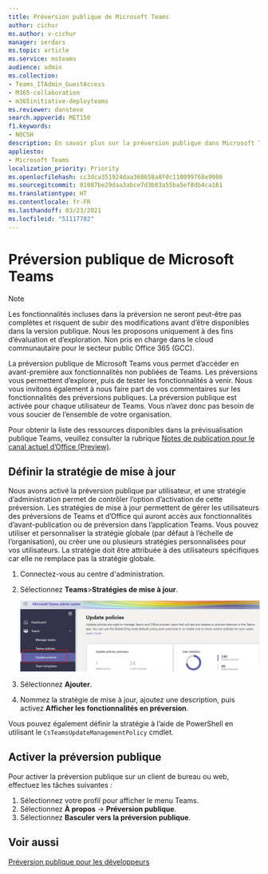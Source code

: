 ```yaml
---
title: Préversion publique de Microsoft Teams
author: cichur
ms.author: v-cichur
manager: serdars
ms.topic: article
ms.service: msteams
audience: admin
ms.collection:
- Teams_ITAdmin_GuestAccess
- M365-collaboration
- m365initiative-deployteams
ms.reviewer: dansteve
search.appverid: MET150
f1.keywords:
- NOCSH
description: En savoir plus sur la préversion publique dans Microsoft Teams. Essayez les nouvelles fonctionnalités, puis envoyez vos commentaires.
appliesto:
- Microsoft Teams
localization_priority: Priority
ms.openlocfilehash: cc3dca351924daa368658a8f0c110099768e9986
ms.sourcegitcommit: 01087be29daa3abce7d3b03a55ba5ef8db4ca161
ms.translationtype: HT
ms.contentlocale: fr-FR
ms.lasthandoff: 03/23/2021
ms.locfileid: "51117702"
---
```

# <a name="microsoft-teams-public-preview"></a>Préversion publique de Microsoft Teams

> [!NOTE]
> Les fonctionnalités incluses dans la préversion ne seront peut-être pas complètes et risquent de subir des modifications avant d’être disponibles dans la version publique. Nous les proposons uniquement à des fins d’évaluation et d’exploration. Non pris en charge dans le cloud communautaire pour le secteur public Office 365 (GCC).

La préversion publique de Microsoft Teams vous permet d’accéder en avant-première aux fonctionnalités non publiées de Teams. Les préversions vous permettent d’explorer, puis de tester les fonctionnalités à venir. Nous vous invitons également à nous faire part de vos commentaires sur les fonctionnalités des préversions publiques. La préversion publique est activée pour chaque utilisateur de Teams. Vous n’avez donc pas besoin de vous soucier de l’ensemble de votre organisation.

Pour obtenir la liste des ressources disponibles dans la prévisualisation publique Teams, veuillez consulter la rubrique [Notes de publication pour le canal actuel d’Office (Preview)](/officeupdates/current-channel-preview).

## <a name="set-the-update-policy"></a>Définir la stratégie de mise à jour

Nous avons activé la préversion publique par utilisateur, et une stratégie d’administration permet de contrôler l’option d’activation de cette préversion. Les stratégies de mise à jour permettent de gérer les utilisateurs des préversions de Teams et d’Office qui auront accès aux fonctionnalités d’avant-publication ou de préversion dans l’application Teams. Vous pouvez utiliser et personnaliser la stratégie globale (par défaut à l’échelle de l’organisation), ou créer une ou plusieurs stratégies personnalisées pour vos utilisateurs. La stratégie doit être attribuée à des utilisateurs spécifiques car elle ne remplace pas la stratégie globale.

1. Connectez-vous au centre d'administration.
2. Sélectionnez **Teams**>**Stratégies de mise à jour**.

   ![Sélectionner l’option Stratégies de mise à jour](media/updatePolicies.png)

3. Sélectionnez **Ajouter**.
4. Nommez la stratégie de mise à jour, ajoutez une description, puis activez **Afficher les fonctionnalités en préversion**.

Vous pouvez également définir la stratégie à l’aide de PowerShell en utilisant le `CsTeamsUpdateManagementPolicy` cmdlet.

## <a name="enable-public-preview"></a>Activer la préversion publique

Pour activer la préversion publique sur un client de bureau ou web, effectuez les tâches suivantes :

1. Sélectionnez votre profil pour afficher le menu Teams.
2. Sélectionnez **À propos** → **Préversion publique**.
3. Sélectionnez **Basculer vers la préversion publique**.

## <a name="related-topics"></a>Voir aussi

[Préversion publique pour les développeurs](/microsoftteams/platform/resources/dev-preview/developer-preview-intro)